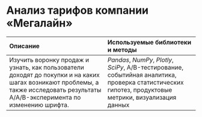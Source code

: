 ﻿# Анализ тарифов компании «Мегалайн»


Описание | Используемые библиотеки и методы | 
 :---------------------- | :---------------------- |
Изучить воронку продаж и узнать, как пользователи доходят до покупки и на каких шагах возникают проблемы, а также исследовать результаты A/A/B-эксперимента по изменению шрифта.| *Pandas*, *NumPy*, *Plotly*, *SciPy*, A/B-тестирование, событийная аналитика, проверка статистических гипотез, продуктовые метрики, визуализация данных  |

